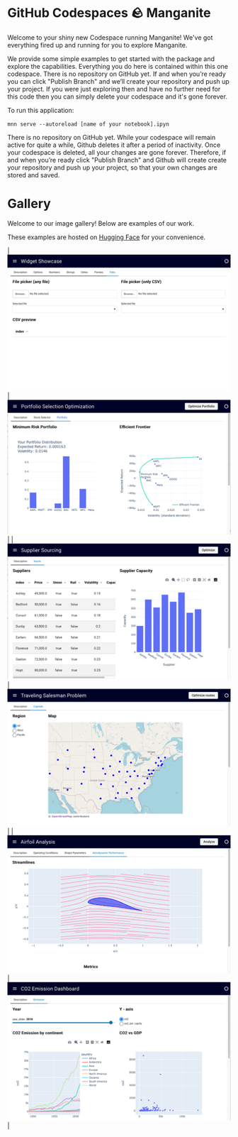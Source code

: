 # GitHub Codespaces 🪨 Manganite 

Welcome to your shiny new Codespace running Manganite! We've got everything fired up and running for you to explore Manganite.

We provide some simple examples to get started with the package and explore the capabilities.
Everything you do here is contained within this one codespace. There is no repository on GitHub yet. If and when you’re ready you can click "Publish Branch" and we’ll create your repository and push up your project. If you were just exploring then and have no further need for this code then you can simply delete your codespace and it's gone forever.

To run this application:

```
mnn serve --autoreload [name of your notebook].ipyn
```

There is no repository on GitHub yet. While your codespace will remain active for quite a while, Github deletes it after a period of inactivity. Once your codespace is deleted, all your changes are gone forever.  Therefore, if and when you’re ready click "Publish Branch" and Github will create create your repository and push up your project, so that your own changes are stored and saved. 

# Gallery

Welcome to our image gallery! Below are examples of our work.

These examples are hosted on [Hugging Face](https://huggingface.co) for your convenience.

| [![Example 1](pics/widget_demo.png)](https://huggingface.co/spaces/daniel-dobos/widget_demo_manganite) | [![Example 2](pics/portfolio_optimisation.png)](https://huggingface.co/spaces/daniel-dobos/portfolio_optimisation_manganite) |
| [![Example 3](pics/supplier_sourcing.png)](https://huggingface.co/spaces/daniel-dobos/Supplier_Selection_Dashboard_manganite) | [![Example 4](pics/tsp.png)](https://huggingface.co/spaces/daniel-dobos/Traveling_Salesman_manganite) |
| [![Example 5](pics/airfoil_analysis.png)](https://huggingface.co/spaces/daniel-dobos/Airfoil_analysi) | [![Example 6](pics/co2_dashboard.png)](https://huggingface.co/spaces/daniel-dobos/CO2_dashboard) |